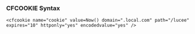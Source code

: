 ### CFCOOKIE Syntax
```lucee
<cfcookie name="cookie" value=Now() domain=".local.com" path="/lucee" expires="10" httponly="yes" encodedvalue="yes" />
```